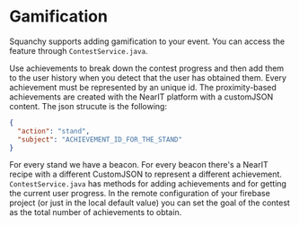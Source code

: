 # Gamification

Squanchy supports adding gamification to your event. You can access the feature through `ContestService.java`.

Use achievements to break down the contest progress and then add them to the user history when you detect that the user has obtained them.
Every achievement must be represented by an unique id. The proximity-based achievements are created with the NearIT platform with a customJSON content.
The json strucute is the following:
```json
{
  "action": "stand",
  "subject": "ACHIEVEMENT_ID_FOR_THE_STAND"
}
```
For every stand we have a beacon. For every beacon there's a NearIT recipe with a different CustomJSON to represent a different achievement.
`ContestService.java` has methods for adding achievements and for getting the current user progress.
In the remote configuration of your firebase project (or just in the local default value) you can set the goal of the contest as the total number of achievements to obtain.